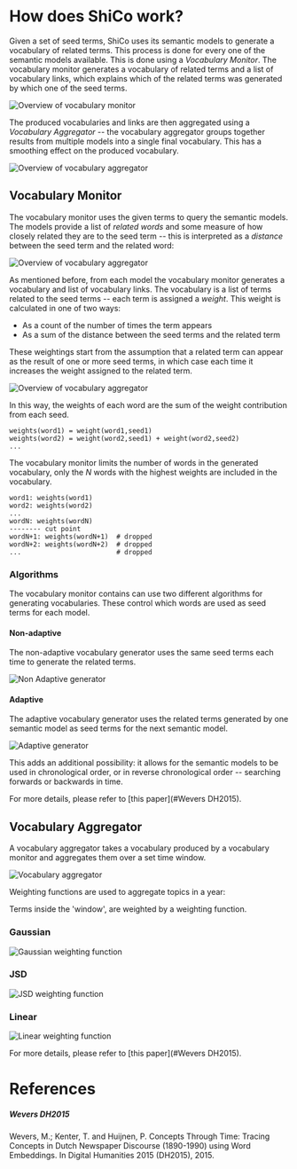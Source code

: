# How does ShiCo work?

Given a set of seed terms, ShiCo uses its semantic models to generate a vocabulary of related terms. This process is done for every one of the semantic models available. This is done using a *Vocabulary Monitor*. The vocabulary monitor generates a vocabulary of related terms and a list of vocabulary links, which explains which of the related terms was generated by which one of the seed terms.

![Overview of vocabulary monitor](./shicoOverviewA.png)

The produced vocabularies and links are then aggregated using a *Vocabulary Aggregator* -- the vocabulary aggregator groups together results from multiple models into a single final vocabulary. This has a smoothing effect on the produced vocabulary.

![Overview of vocabulary aggregator](./shicoOverviewB.png)

## Vocabulary Monitor

The vocabulary monitor uses the given terms to query the semantic models. The models provide a list of *related words* and some measure of how closely related they are to the seed term -- this is interpreted as a *distance* between the seed term and the related word:

![Overview of vocabulary aggregator](./seedWordRelationA.png)

As mentioned before, from each model the vocabulary monitor generates a vocabulary and list of vocabulary links. The vocabulary is a list of terms related to the seed terms -- each term is assigned a *weight*. This weight is calculated in one of two ways:
 - As a count of the number of times the term appears
 - As a sum of the distance between the seed terms and the related term

These weightings start from the assumption that a related term can appear as the result of one or more seed terms, in which case each time it increases the weight assigned to the related term.

![Overview of vocabulary aggregator](./seedWordRelationB.png)

In this way, the weights of each word are the sum of the weight contribution from each seed.

```
weights(word1) = weight(word1,seed1)
weights(word2) = weight(word2,seed1) + weight(word2,seed2)
...
```

The vocabulary monitor limits the number of words in the generated vocabulary, only the *N* words with the highest weights are included in the vocabulary.

```
word1: weights(word1)
word2: weights(word2)
...
wordN: weights(wordN)
-------- cut point
wordN+1: weights(wordN+1)  # dropped
wordN+2: weights(wordN+2)  # dropped
...                        # dropped
```

### Algorithms

The vocabulary monitor contains can use two different algorithms for generating vocabularies. These control which words are used as seed terms for each model.

#### Non-adaptive

The non-adaptive vocabulary generator uses the same seed terms each time to generate the related terms.

![Non Adaptive generator](./vmNonAdaptive.png)

#### Adaptive

The adaptive vocabulary generator uses the related terms generated by one semantic model as seed terms for the next semantic model.

![Adaptive generator](./vmAdaptive.png)

This adds an additional possibility: it allows for the semantic models to be used in chronological order, or in reverse chronological order -- searching forwards or backwards in time.

For more details, please refer to [this paper](#Wevers DH2015).


## Vocabulary Aggregator

A vocabulary aggregator takes a vocabulary produced by a vocabulary monitor and aggregates them over a set time window.

![Vocabulary aggregator](./vaYears.png)

Weighting functions are used to aggregate topics in a year:

Terms inside the 'window', are weighted by a weighting function.

### Gaussian
![Gaussian weighting function](./vaWeightGauss.png)


### JSD
![JSD weighting function](./vaWeightJSD.png)

### Linear
![Linear weighting function](./vaWeightLinear.png)

For more details, please refer to [this paper](#Wevers DH2015).

# References
##### Wevers DH2015
Wevers, M.; Kenter, T. and Huijnen, P. Concepts Through Time: Tracing Concepts in Dutch Newspaper Discourse (1890-1990) using Word Embeddings. In Digital Humanities 2015 (DH2015), 2015.

